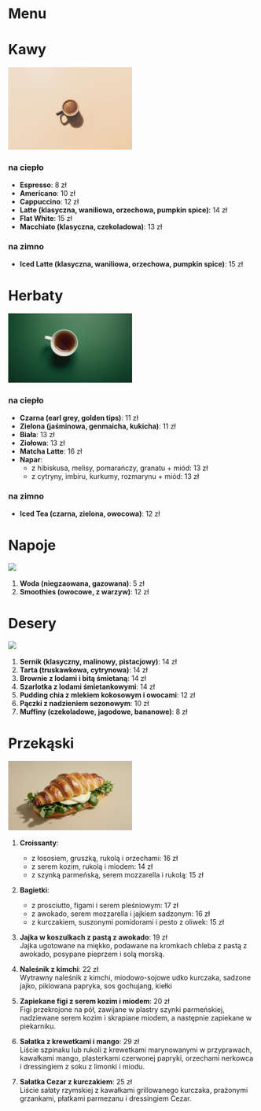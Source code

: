 # Menu

# Kawy
<img src="img/coffee bg.jpg" width="50%">

### na ciepło
- **Espresso**: 8 zł
- **Americano**: 10 zł
- **Cappuccino**: 12 zł
- **Latte (klasyczna, waniliowa, orzechowa, pumpkin spice)**: 14 zł
- **Flat White**: 15 zł
- **Macchiato (klasyczna, czekoladowa)**: 13 zł

### na zimno
- **Iced Latte (klasyczna, waniliowa, orzechowa, pumpkin spice)**: 15 zł


# Herbaty

<img src="img/cup of tea bg.png" width="50%">

### na ciepło
- **Czarna (earl grey, golden tips)**: 11 zł
- **Zielona (jaśminowa, genmaicha, kukicha)**: 11 zł
- **Biała**: 13 zł
- **Ziołowa**: 13 zł
- **Matcha Latte**: 16 zł
- **Napar**:
  - z hibiskusa, melisy, pomarańczy, granatu + miód: 13 zł
  - z cytryny, imbiru, kurkumy, rozmarynu + miód: 13 zł

### na zimno
- **Iced Tea (czarna, zielona, owocowa)**: 12 zł


# Napoje
<img src="img/juice bg.avif" width="50%">

1. **Woda (niegzaowana, gazowana)**: 5 zł
2. **Smoothies (owocowe, z warzyw)**: 12 zł


# Desery
<img src="img/pie bg.avif" width="50%">

1. **Sernik (klasyczny, malinowy, pistacjowy)**: 14 zł
2. **Tarta (truskawkowa, cytrynowa)**: 14 zł
3. **Brownie z lodami i bitą śmietaną**: 14 zł
4. **Szarlotka z lodami śmietankowymi**: 14 zł
5. **Pudding chia z mlekiem kokosowym i owocami**: 12 zł
6. **Pączki z nadzieniem sezonowym**: 10 zł
7. **Muffiny (czekoladowe, jagodowe, bananowe)**: 8 zł

# Przekąski
<img src="img/croissant bg.jpg" width="50%">

1. **Croissanty**:
   - z łososiem, gruszką, rukolą i orzechami: 16 zł
   - z serem kozim, rukolą i miodem: 14 zł
   - z szynką parmeńską, serem mozzarella i rukolą: 15 zł
  
2. **Bagietki**:
   - z prosciutto, figami i serem pleśniowym: 17 zł
   - z awokado, serem mozzarella i jajkiem sadzonym: 16 zł 
   - z kurczakiem, suszonymi pomidorami i pesto z oliwek: 15 zł

3. **Jajka w koszulkach z pastą z awokado**: 19 zł  
   Jajka ugotowane na miękko, podawane na kromkach chleba z pastą z awokado, posypane pieprzem i solą morską. 

4. **Naleśnik z kimchi**: 22 zł  
   Wytrawny naleśnik z kimchi, miodowo-sojowe udko kurczaka, sadzone jajko, piklowana papryka, sos gochujang, kiełki

5. **Zapiekane figi z serem kozim i miodem**: 20 zł  
   Figi przekrojone na pół, zawijane w plastry szynki parmeńskiej, nadziewane serem kozim i skrapiane miodem, a następnie zapiekane w piekarniku.

6. **Sałatka z krewetkami i mango**: 29 zł  
    Liście szpinaku lub rukoli z krewetkami marynowanymi w przyprawach, kawałkami mango, plasterkami czerwonej papryki, orzechami nerkowca i dressingiem z soku z limonki i miodu.

7. **Sałatka Cezar z kurczakiem**: 25 zł  
   Liście sałaty rzymskiej z kawałkami grillowanego kurczaka, prażonymi grzankami, płatkami parmezanu i dressingiem Cezar.
